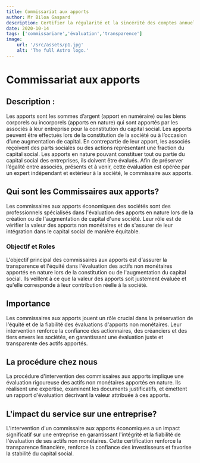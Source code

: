 ```yaml
---
title: Commissariat aux apports
author: Mr Biloa Gaspard
description: Certifier la régularité et la sincérité des comptes annuels des entreprises.
date: 2020-10-14
tags: ['commissariare','évaluation','transparence']
image:
    url: '/src/assets/p1.jpg'
    alt: 'The full Astro logo.'
---
```

# Commissariat aux apports

## Description :
Les apports sont les sommes d’argent (apport en numéraire) ou les biens corporels ou
incorporels (apports en nature) qui sont apportés par les associés à leur entreprise pour la
constitution du capital social.
Les apports peuvent être effectués lors de la constitution de la société ou à l’occasion d’une
augmentation de capital. En contrepartie de leur apport, les associés reçoivent des parts
sociales ou des actions représentant une fraction du capital social.
Les apports en nature pouvant constituer tout ou partie du capital social des entreprises, ils
doivent être évalués. Afin de préserver l’égalité entre associés, présents et à venir, cette
évaluation est opérée par un expert indépendant et extérieur à la société, le commissaire aux
apports.

## Qui sont les Commissaires aux apports?
Les commissaires aux apports économiques des sociétés sont des professionnels spécialisés dans l'évaluation des apports en nature lors de la création ou de l'augmentation de capital d'une société. Leur rôle est de vérifier la valeur des apports non monétaires et de s'assurer de leur intégration dans le capital social de manière équitable.

### Objectif et Roles

L'objectif principal des commissaires aux apports est d'assurer la transparence et l'équité dans l'évaluation des actifs non monétaires apportés en nature lors de la constitution ou de l'augmentation du capital social. Ils veillent à ce que la valeur des apports soit justement évaluée et qu'elle corresponde à leur contribution réelle à la société.

## Importance
Les commissaires aux apports jouent un rôle crucial dans la préservation de l'équité et de la fiabilité des évaluations d'apports non monétaires. Leur intervention renforce la confiance des actionnaires, des créanciers et des tiers envers les sociétés, en garantissant une évaluation juste et transparente des actifs apportés.

## La procédure chez nous
La procédure d'intervention des commissaires aux apports implique une évaluation rigoureuse des actifs non monétaires apportés en nature. Ils réalisent une expertise, examinent les documents justificatifs, et émettent un rapport d'évaluation décrivant la valeur attribuée à ces apports.

## L'impact du service sur une entreprise?
L'intervention d'un commissaire aux apports économiques a un impact significatif sur une entreprise en garantissant l'intégrité et la fiabilité de l'évaluation de ses actifs non monétaires. Cette certification renforce la transparence financière, renforce la confiance des investisseurs et favorise la stabilité du capital social.